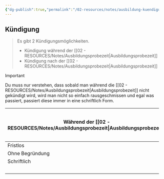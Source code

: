 ```yaml
---
{"dg-publish":true,"permalink":"/02-resources/notes/ausbildung-kuendigung/","tags":["GFN/LF01","ausbildung/gfn/ap1"],"noteIcon":"","updated":"2025-09-27T01:32:44.457+02:00"}
---
```


## Kündigung 
> Es gibt 2 Kündigungsmöglichkeiten. 
> - Kündigung während der [[02 - RESOURCES/Notes/Ausbildungsprobezeit\|Ausbildungsprobezeit]] 
> - Kündigung nach der [[02 - RESOURCES/Notes/Ausbildungsprobezeit\|Ausbildungsprobezeit]] 

> [!important] 
> Du muss  nur verstehen, dass sobald man während die [[02 - RESOURCES/Notes/Ausbildungsprobezeit\|Ausbildungsprobezeit]] nicht gekündigt wird, wird man nicht so einfach rausgeschmissen und egal was passiert, passiert diese immer in eine schriftlich Form. 

| Während der [[02 - RESOURCES/Notes/Ausbildungsprobezeit\|Ausbildungsprobezeit]] | Nach [[02 - RESOURCES/Notes/Ausbildungsprobezeit\|Ausbildungsprobezeit]] und [[02 - RESOURCES/Notes/Auszubildender\|Auszubildender]]-Entscheidung | Nach [[02 - RESOURCES/Notes/Ausbildungsprobezeit\|Ausbildungsprobezeit]] und [[02 - RESOURCES/Notes/Unternehmen\|Unternehmen]]-Entscheidung |
| ------------------------- | ------------------------------------------------------ | -------------------------------------------------- |
| Fristlos                  | 4 Wochen Frist (auf den 15. eines Monats oder Monatsende)                                         | wichtigen Grund                                    |
| Ohne Begründung           | Schriftlich                                            | Fristlos                                           |
| Schriftlich               |                                                        | Diebstahl                                          |
|                           |                                                        | Schriftlich                                                   |
